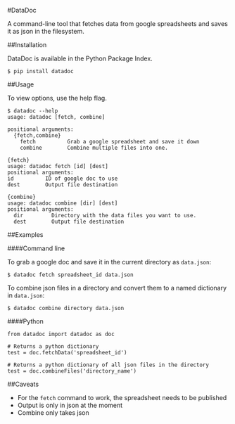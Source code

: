 #DataDoc

A command-line tool that fetches data from google spreadsheets and saves it as json in the filesystem.

##Installation

DataDoc is available in the Python Package Index.

    $ pip install datadoc

##Usage

To view options, use the help flag.

    $ datadoc --help
    usage: datadoc [fetch, combine]

    positional arguments:
      {fetch,combine}
        fetch          Grab a google spreadsheet and save it down
        combine        Combine multiple files into one.

    {fetch}
    usage: datadoc fetch [id] [dest]
    positional arguments:
    id          ID of google doc to use
    dest        Output file destination

    {combine}
    usage: datadoc combine [dir] [dest]
    positional arguments:
      dir         Directory with the data files you want to use.
      dest        Output file destination

##Examples

####Command line

To grab a google doc and save it in the current directory as `data.json`:

    $ datadoc fetch spreadsheet_id data.json

To combine json files in a directory and convert them to a named dictionary in `data.json`:

    $ datadoc combine directory data.json

####Python
    
    from datadoc import datadoc as doc
    
    # Returns a python dictionary
    test = doc.fetchData('spreadsheet_id')
    
    # Returns a python dictionary of all json files in the directory
    test = doc.combineFiles('directory_name')

##Caveats

- For the `fetch` command to work, the spreadsheet needs to be published
- Output is only in json at the moment
- Combine only takes json
